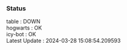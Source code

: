 ### Status


table : DOWN  
hogwarts : OK  
icy-bot : OK  
Latest Update : 2024-03-28 15:08:54.209593

